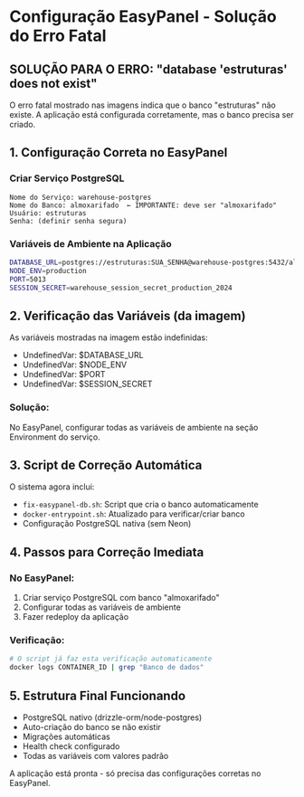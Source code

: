 # Configuração EasyPanel - Solução do Erro Fatal

## SOLUÇÃO PARA O ERRO: "database 'estruturas' does not exist"

O erro fatal mostrado nas imagens indica que o banco "estruturas" não existe. A aplicação está configurada corretamente, mas o banco precisa ser criado.

## 1. Configuração Correta no EasyPanel

### Criar Serviço PostgreSQL
```
Nome do Serviço: warehouse-postgres
Nome do Banco: almoxarifado  ← IMPORTANTE: deve ser "almoxarifado"
Usuário: estruturas
Senha: (definir senha segura)
```

### Variáveis de Ambiente na Aplicação
```bash
DATABASE_URL=postgres://estruturas:SUA_SENHA@warehouse-postgres:5432/almoxarifado
NODE_ENV=production
PORT=5013
SESSION_SECRET=warehouse_session_secret_production_2024
```

## 2. Verificação das Variáveis (da imagem)

As variáveis mostradas na imagem estão indefinidas:
- UndefinedVar: $DATABASE_URL
- UndefinedVar: $NODE_ENV  
- UndefinedVar: $PORT
- UndefinedVar: $SESSION_SECRET

### Solução:
No EasyPanel, configurar todas as variáveis de ambiente na seção Environment do serviço.

## 3. Script de Correção Automática

O sistema agora inclui:
- `fix-easypanel-db.sh`: Script que cria o banco automaticamente
- `docker-entrypoint.sh`: Atualizado para verificar/criar banco
- Configuração PostgreSQL nativa (sem Neon)

## 4. Passos para Correção Imediata

### No EasyPanel:
1. Criar serviço PostgreSQL com banco "almoxarifado"
2. Configurar todas as variáveis de ambiente
3. Fazer redeploy da aplicação

### Verificação:
```bash
# O script já faz esta verificação automaticamente
docker logs CONTAINER_ID | grep "Banco de dados"
```

## 5. Estrutura Final Funcionando

- PostgreSQL nativo (drizzle-orm/node-postgres)
- Auto-criação do banco se não existir
- Migrações automáticas
- Health check configurado
- Todas as variáveis com valores padrão

A aplicação está pronta - só precisa das configurações corretas no EasyPanel.